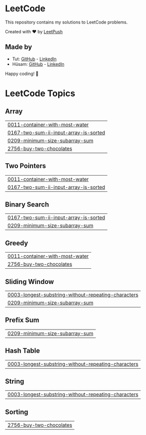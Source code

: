 # LeetCode

This repository contains my solutions to LeetCode problems.

Created with :heart: by [LeetPush](https://github.com/husamahmud/LeetPush)

 ## Made by 
 - Tut: [GitHub](https://github.com/TutTrue) - [LinkedIn](https://www.linkedin.com/in/mahmoud-hamdy-8b6825245/)
 - Hüsam: [GitHub](https://github.com/husamahmud) - [LinkedIn](https://www.linkedin.com/in/husamahmud/)

 Happy coding! 🚀
<!---LeetCode Topics Start-->
# LeetCode Topics
## Array
|  |
| ------- |
| [0011-container-with-most-water](https://github.com/usaidhahamed1011/Leetcode-Problems/tree/master/0011-container-with-most-water) |
| [0167-two-sum-ii-input-array-is-sorted](https://github.com/usaidhahamed1011/Leetcode-Problems/tree/master/0167-two-sum-ii-input-array-is-sorted) |
| [0209-minimum-size-subarray-sum](https://github.com/usaidhahamed1011/Leetcode-Problems/tree/master/0209-minimum-size-subarray-sum) |
| [2756-buy-two-chocolates](https://github.com/usaidhahamed1011/Leetcode-Problems/tree/master/2756-buy-two-chocolates) |
## Two Pointers
|  |
| ------- |
| [0011-container-with-most-water](https://github.com/usaidhahamed1011/Leetcode-Problems/tree/master/0011-container-with-most-water) |
| [0167-two-sum-ii-input-array-is-sorted](https://github.com/usaidhahamed1011/Leetcode-Problems/tree/master/0167-two-sum-ii-input-array-is-sorted) |
## Binary Search
|  |
| ------- |
| [0167-two-sum-ii-input-array-is-sorted](https://github.com/usaidhahamed1011/Leetcode-Problems/tree/master/0167-two-sum-ii-input-array-is-sorted) |
| [0209-minimum-size-subarray-sum](https://github.com/usaidhahamed1011/Leetcode-Problems/tree/master/0209-minimum-size-subarray-sum) |
## Greedy
|  |
| ------- |
| [0011-container-with-most-water](https://github.com/usaidhahamed1011/Leetcode-Problems/tree/master/0011-container-with-most-water) |
| [2756-buy-two-chocolates](https://github.com/usaidhahamed1011/Leetcode-Problems/tree/master/2756-buy-two-chocolates) |
## Sliding Window
|  |
| ------- |
| [0003-longest-substring-without-repeating-characters](https://github.com/usaidhahamed1011/Leetcode-Problems/tree/master/0003-longest-substring-without-repeating-characters) |
| [0209-minimum-size-subarray-sum](https://github.com/usaidhahamed1011/Leetcode-Problems/tree/master/0209-minimum-size-subarray-sum) |
## Prefix Sum
|  |
| ------- |
| [0209-minimum-size-subarray-sum](https://github.com/usaidhahamed1011/Leetcode-Problems/tree/master/0209-minimum-size-subarray-sum) |
## Hash Table
|  |
| ------- |
| [0003-longest-substring-without-repeating-characters](https://github.com/usaidhahamed1011/Leetcode-Problems/tree/master/0003-longest-substring-without-repeating-characters) |
## String
|  |
| ------- |
| [0003-longest-substring-without-repeating-characters](https://github.com/usaidhahamed1011/Leetcode-Problems/tree/master/0003-longest-substring-without-repeating-characters) |
## Sorting
|  |
| ------- |
| [2756-buy-two-chocolates](https://github.com/usaidhahamed1011/Leetcode-Problems/tree/master/2756-buy-two-chocolates) |
<!---LeetCode Topics End-->